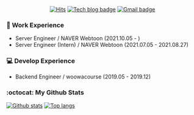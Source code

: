 <div align=center>  

[![Hits](https://hits.seeyoufarm.com/api/count/incr/badge.svg?url=https%3A%2F%2Fgithub.com%2Fhyojaekim)](https://hits.seeyoufarm.com)
[![Tech blog badge](https://img.shields.io/badge/-Tech%20blog-grey?style=flat&link=https://hyojaedev.tistory.com/)](https://hyojaedev.tistory.com/)
[![Gmail badge](https://img.shields.io/badge/-Gmail-d14836?style=flat&logo=Gmail&logoColor=white&link=mailto:hyojaekim@gmail.com)](mailto:hyojaekim@gmail.com)

</div>

### 🏃 Work Experience
* Server Engineer / NAVER Webtoon (2021.10.05 - )
* Server Engineer (Intern) / NAVER Webtoon (2021.07.05 - 2021.08.27)

### 💻 Develop Experience
* Backend Engineer / woowacourse (2019.05 - 2019.12)

### :octocat: My Github Stats
[![Github stats](https://github-readme-stats.vercel.app/api?username=hyojaekim&show_icons=true&icon_color=036635&title_color=036635&hide=stars&text_color=5F5F5F)](https://github.com/hyojaekim)
[![Top langs](https://github-readme-stats.vercel.app/api/top-langs/?username=hyojaekim&layout=compact&title_color=b07219)](https://github.com/hyojaekim)
